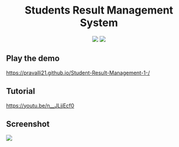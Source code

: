 <h1 align="center">Students Result Management System</h1>
 
<p align="center">
 <a href="https://pravalli21.github.io/Student-Result-Management-1-/index.html"><img src="https://img.shields.io/badge/Play-the%20demo-green?style=for-the-badge&logo=plex&logoColor=white"/></a>
  <a href="https://youtu.be/n__JLjjEcf0"><img src="https://img.shields.io/badge/Watch%20me-code-red?style=for-the-badge&logo=youtube&logoColor=white"/></a>
</p>

## Play the demo

https://pravalli21.github.io/Student-Result-Management-1-/

## Tutorial

https://youtu.be/n__JLjjEcf0

## Screenshot

<a href="https://pravalli21.github.io/Student-Result-Management-1-/index.html">
 <img src="https://img1.picmix.com/output/stamp/normal/3/7/7/0/280773_730c9.gif"/>
</a>

